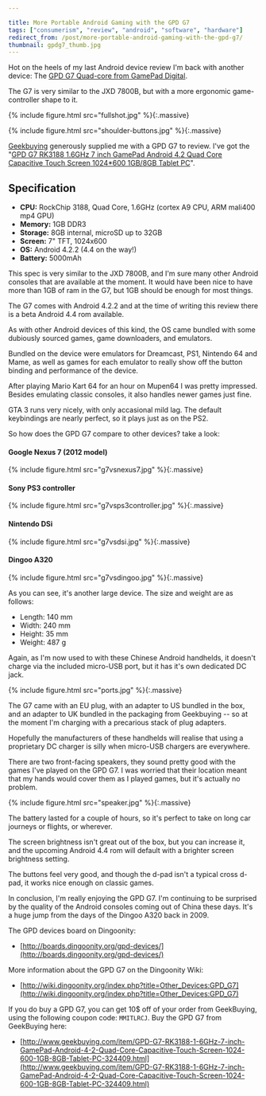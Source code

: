 ```yaml
---

title: More Portable Android Gaming with the GPD G7
tags: ["consumerism", "review", "android", "software", "hardware"]
redirect_from: /post/more-portable-android-gaming-with-the-gpd-g7/
thumbnail: gpdg7_thumb.jpg
---
```


Hot on the heels of my last Android device review I'm back with another device: The [GPD G7 Quad-core from GamePad Digital](http://www.gpd.hk/products.asp?selectclassid=017001&id=1278).

The G7 is very similar to the JXD 7800B, but with a more ergonomic game-controller shape to it.

<!-- more -->

{% include figure.html src="fullshot.jpg" %}{:.massive}

{% include figure.html src="shoulder-buttons.jpg" %}{:.massive}


[Geekbuying](http://www.geekbuying.com) generously supplied me with a GPD G7 to review. I've got the "[GPD G7 RK3188 1.6GHz 7 inch GamePad Android 4.2 Quad Core Capacitive Touch Screen 1024*600 1GB/8GB Tablet PC](http://www.geekbuying.com/item/GPD-G7-RK3188-1-6GHz-7-inch-GamePad-Android-4-2-Quad-Core-Capacitive-Touch-Screen-1024-600-1GB-8GB-Tablet-PC-324409.html)".

## Specification
- **CPU:** RockChip 3188, Quad Core, 1.6GHz (cortex A9 CPU, ARM mali400 mp4 GPU)
- **Memory:** 1GB DDR3
- **Storage:** 8GB internal, microSD up to 32GB
- **Screen:** 7" TFT, 1024x600
- **OS:** Android 4.2.2 (4.4 on the way!)
- **Battery:** 5000mAh

This spec is very similar to the JXD 7800B, and I'm sure many other Android consoles that are available at the moment. It would have been nice to have more than 1GB of ram in the G7, but 1GB should be enough for most things.

The G7 comes with Android 4.2.2 and at the time of writing this review there is a beta Android 4.4 rom available.

As with other Android devices of this kind, the OS came bundled with some dubiously sourced games, game downloaders, and emulators.

Bundled on the device were emulators for Dreamcast, PS1, Nintendo 64 and Mame, as well as games for each emulator to really show off the button binding and performance of the device.

After playing Mario Kart 64 for an hour on Mupen64 I was pretty impressed. Besides emulating classic consoles, it also handles newer games just fine.

GTA 3 runs very nicely, with only accasional mild lag. The default keybindings are nearly perfect, so it plays just as on the PS2.

So how does the GPD G7 compare to other devices? take a look:

#### Google Nexus 7 (2012 model)

{% include figure.html src="g7vsnexus7.jpg" %}{:.massive}

#### Sony PS3 controller

{% include figure.html src="g7vsps3controller.jpg" %}{:.massive}

#### Nintendo DSi

{% include figure.html src="g7vsdsi.jpg" %}{:.massive}

#### Dingoo A320

{% include figure.html src="g7vsdingoo.jpg" %}{:.massive}

As you can see, it's another large device. The size and weight are as follows:

- Length: 140 mm
- Width: 240 mm
- Height: 35 mm
- Weight: 487 g

Again, as I'm now used to with these Chinese Android handhelds, it doesn't charge via the included micro-USB port, but it has it's own dedicated DC jack.

{% include figure.html src="ports.jpg" %}{:.massive}

The G7 came with an EU plug, with an adapter to US bundled in the box, and an adapter to UK bundled in the packaging from Geekbuying -- so at the moment I'm charging with a precarious stack of plug adapters.

Hopefully the manufacturers of these handhelds will realise that using a proprietary DC charger is silly when micro-USB chargers are everywhere.

There are two front-facing speakers, they sound pretty good with the games I've played on the GPD G7. I was worried that their location meant that my hands would cover them as I played games, but it's actually no problem.

{% include figure.html src="speaker.jpg" %}{:.massive}

The battery lasted for a couple of hours, so it's perfect to take on long car journeys or flights, or wherever.

The screen brightness isn't great out of the box, but you can increase it, and the upcoming Android 4.4 rom will default with a brighter screen brightness setting.

The buttons feel very good, and though the d-pad isn't a typical cross d-pad, it works nice enough on classic games.

In conclusion, I'm really enjoying the GPD G7. I'm continuing to be surprised by the quality of the Android consoles coming out of China these days. It's a huge jump from the days of the Dingoo A320 back in 2009.

The GPD devices board on Dingoonity:

- [http://boards.dingoonity.org/gpd-devices/](http://boards.dingoonity.org/gpd-devices/)

More information about the GPD G7 on the Dingoonity Wiki:

- [http://wiki.dingoonity.org/index.php?title=Other_Devices:GPD_G7](http://wiki.dingoonity.org/index.php?title=Other_Devices:GPD_G7)

If you do buy a GPD G7, you can get 10$ off of your order from GeekBuying, using the following coupon code: `MMITLRCJ`. Buy the GPD G7 from GeekBuying here:

- [http://www.geekbuying.com/item/GPD-G7-RK3188-1-6GHz-7-inch-GamePad-Android-4-2-Quad-Core-Capacitive-Touch-Screen-1024-600-1GB-8GB-Tablet-PC-324409.html](http://www.geekbuying.com/item/GPD-G7-RK3188-1-6GHz-7-inch-GamePad-Android-4-2-Quad-Core-Capacitive-Touch-Screen-1024-600-1GB-8GB-Tablet-PC-324409.html)
